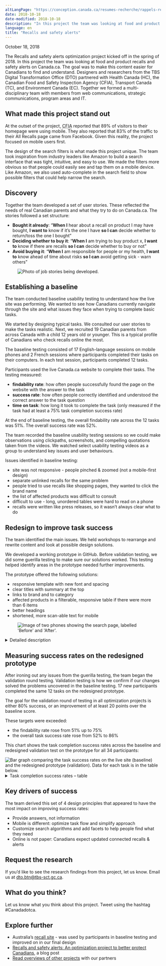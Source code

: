 ```yaml
---
altLangPage: "https://conception.canada.ca/resumes-recherche/rappels-resume-recherche.html"
date: 2018-10-18
date-modified: 2018-10-18
description: "In this project the team was looking at food and product recalls and safety alerts on Canada.ca."
language: en
title: "Recalls and safety alerts"
---
```

<p class="post-meta">October 18, 2018</p>
<p>The Recalls and safety alerts optimization project kicked off in the spring of 2018. In this project the team was looking at food and product recalls and safety alerts on Canada.ca. The goal was to make this content easier for Canadians to find and understand. Designers and researchers from the TBS Digital Transformation Office (DTO) partnered with Health Canada (HC), the Canadian Food and Safety Inspection Agency (CFIA), Transport Canada (TC), and Environment Canada (EC). Together we formed a multi-disciplinary team with members from web communications, strategic communications, program areas and IT.</p>
<h2>What made this project stand out</h2>
<p>At the outset of the project, <abbr title="Canadian Food and Safety Inspection Agency">CFIA</abbr> reported that 89% of visitors to their homepage were using mobile. They also reported that 83% of the traffic to their All Recalls page came from Facebook. Given this reality, the project focused on mobile users first.</p>
<p>The design of the search filters is what made this project unique. The team took inspiration from industry leaders like Amazon to build a search interface that was tight, intuitive, and easy to use. We made the filters more obvious so that people could easily see and tap them on a mobile device. Like Amazon, we also used auto-complete in the search field to show possible filters that could help narrow the search.</p>
<h2>Discovery</h2>
<p>Together the team developed a set of user stories. These reflected the needs of real Canadian parents and what they try to do on Canada.ca. The stories followed a set structure:</p>
<ul>
  <li><b>Bought it already</b>: “<b>When I</b> hear about a recall on product I may have bought, <b>I want to</b> know if it’s the one I have <b>so I can</b> decide whether to return/toss the one I bought”</li>
  <li><b>Deciding whether to buy it</b>: “<b>When I</b> am trying to buy product x, <b>I want to</b> know if there are recalls <b>so I can</b> decide whether to buy or not”</li>
  <li><b>Avoid buying it</b>: “<b>When I</b> am responsible for people or my health, <b>I want to</b> know ahead of time about risks <b>so I can</b> avoid getting sick - warn others”</li>
</ul>
<figure> <img class="img-responsive" alt="Photo of job stories being developed." src="../images/recalls-rappels/job-stories.jpg" longdes="Flip chart pages have titles for each job story. Project team members have put up coloured sticky notes beneath each title with ideas for possible stories, following the 'When I...I want to...so I can...' format"/> </figure>
<div class="col-md-8 row">
  <h2>Establishing a baseline</h2>
  <p>The team conducted baseline usability testing to understand how the live site was performing. We wanted to see how Canadians currently navigate through the site and what issues they face when trying to complete basic tasks.</p>
  <p>We started by designing typical tasks. We consulted our user stories to make the tasks realistic. Next, we recruited 19 Canadian parents from across Canada with a child 12 years old or younger. This is a typical profile of Canadians who check recalls online the most.</p>
  <p>The baseline testing consisted of 17 English-language sessions on mobile phones and 2 French sessions where participants completed their tasks on their computers. In each test session, participants completed 12 tasks.</p>
  <p>Participants used the live Canada.ca website to complete their tasks. The testing measured:</p>
  <ul>
    <li><b>findability rate</b>: how often people successfully found the page on the website with the answer to the task</li>
    <li><b>success rate</b>: how often people correctly identified and understood the correct answer to the task question</li>
    <li><b>time on task</b>: how long it took to complete the task (only measured if the task had at least a 75% task completion success rate)</li>
  </ul>
  <p>At the end of baseline testing, the overall findability rate across the 12 tasks was 51%. The overall success rate was 52%.</p>
  <p>The team recorded the baseline usability testing sessions so we could make observations using clickpaths, screenshots, and compelling quotations taken from the videos. We watched select usability testing videos as a group to understand key issues and user behaviours.</p>
  <p>Issues identified in baseline testing:</p>
  <ul>
    <li>site was not responsive - people pinched &amp; zoomed (not a mobile-first design)</li>
    <li>separate unlinked recalls for the same problem</li>
    <li>people tried to use recalls like shopping pages, they wanted to click the brand name</li>
    <li>the list of affected products was difficult to consult</li>
    <li>difficult to use - long, unordered tables were hard to read on a phone</li>
    <li>recalls were written like press releases, so it wasn’t always clear what to do</li>
  </ul>
  <h2>Redesign to improve task success</h2>
  <p>The team identified the main issues. We held workshops to rearrange and rewrite content and look at possible design solutions.</p>
  <p>We developed a working prototype in GitHub. Before validation testing, we did some guerilla testing to make sure our solutions worked. This testing helped identify areas in the prototype needed further improvements. </p>
  <p>The prototype offered the following solutions:</p>
  <ul>
    <li>responsive template with new font and spacing</li>
    <li>clear titles with summary at the top</li>
    <li>links to brand and to category</li>
    <li>affected products in a filterable, responsive table if there were more than 6 items</li>
    <li>better headings</li>
    <li>shortened, more scan-able text for mobile</li>
  </ul>
</div>
<figure> <img class="img-responsive" alt="Image of two phones showing the search page, labelled 'Before' and 'After'." src="../images/recalls-rappels/beforeafter-search.jpg"/> </figure>
<div class="col-md-8 row">
  <details>
    <summary> Detailed description </summary>
    <p>Image of two phones, labelled "Before" and "After".</p>
    <p>The first phone shows how the original Recalls content displayed on mobile. .</p>
    <p>The second phone shows how the redesigned prototype text is much shorter and has more white space. You can see that 3 bullets immediately tell you the product, the issue and what to do. An arrow points to the text with the annotation "Answers not information - Highlight what to do".</p>
  </details>
</div>
<h2>Measuring success rates on the redesigned prototype</h2>
<p>After ironing out any issues from the guerilla testing, the team began the validation round testing. Validation testing is how we confirm if our changes solved the problems uncovered in the baseline testing. 17 new participants completed the same 12 tasks on the redesigned prototype.</p>
<p>The goal for the validation round of testing in all optimization projects is either 80% success, or an improvement of at least 20 points over the baseline score.</p>
<p>These targets were exceeded:</p>
<ul>
  <li>the findability rate rose from 51% up to 75%</li>
  <li>the overall task success rate rose from 52% to 86%</li>
</ul>
<p>This chart shows the task completion success rates across the baseline and redesigned validation test on the prototype for all 34 participants:</p>
<img class="img-responsive hidden-sm hidden-xs" alt="Bar graph comparing the task success rates on the live site (baseline) and the redesigned prototype (validation). Data for each task is in the table below." src="../images/recalls-rappels/recalls-task-success-chart.png"/>
<div class="row col-md-8">
  <details>
    <summary> Task completion success rates – table </summary>
    <p>Baseline measurement at start of project, validation on prototype redesigned by project team.</p>
    <div class="table-bravo">
      <table class="table table-bordered">
        <thead>
          <tr>
            <th scope="col">Task</th>
            <th scope="col">Baseline</th>
            <th scope="col">Validation</th>
          </tr>
        </thead>
        <tbody>
          <tr>
            <td>1. Google food recalls</td>
            <td  >88%</td>
            <td>100%</td>
          </tr>
          <tr>
            <td>2. Eggs allergen foods</td>
            <td>63%</td>
            <td>94%</td>
          </tr>
          <tr>
            <td>3. Search roast beef</td>
            <td  >29%</td>
            <td>82%</td>
          </tr>
          <tr>
            <td>4. Related Buckley's recall</td>
            <td  >44%</td>
            <td>100%</td>
          </tr>
          <tr>
            <td>5. Car seat recall Britax</td>
            <td  >50%</td>
            <td>67%</td>
          </tr>
          <tr>
            <td>6. EpiPen shortage </td>
            <td  >71%</td>
            <td>88%</td>
          </tr>
          <tr>
            <td>7. Vehicle search 2003 Honda Pilot SUV </td>
            <td  >76%</td>
            <td>94%</td>
          </tr>
          <tr>
            <td>8. Stella Artois </td>
            <td  >65%</td>
            <td>75%</td>
          </tr>
          <tr>
            <td>9. Recalled children's toys </td>
            <td  >88%</td>
            <td>100%</td>
          </tr>
          <tr>
            <td>10. Lettuce closed notice </td>
            <td  >31%</td>
            <td>63%</td>
          </tr>
          <tr>
            <td>11. Peanut allergen food </td>
            <td  >31%</td>
            <td>94%</td>
          </tr>
          <tr>
            <td>12. Skip Tuo convertible high chair </td>
            <td  >25%</td>
            <td>94%</td>
          </tr>
        </tbody>
      </table>
    </div>
  </details>
</div>
<h2>Key drivers of success</h2>
<p>The team derived this set of 4 design principles that appeared to have the most impact on improving success rates: </p>
<ul>
  <li>Provide answers, not information</li>
  <li>Mobile is different: optimize task flow and simplify approach</li>
  <li>Customize search algorithms and add facets to help people find what they need</li>
  <li>Online is not paper: Canadians expect updated connected recalls &amp; alerts</li>
</ul>
<h2>Request the research </h2>
<p>If you’d like to see the research findings from this project, let us know. Email us at <a href="mailto:dto.btn@tbs-sct.gc.ca">dto.btn@tbs-sct.gc.ca</a>.</p>
<h2>What do you think? </h2>
<p>Let us know what you think about this project. Tweet using the hashtag #Canadadotca.</p>
<h2>Explore further </h2>
<ul>
  <li>Australia’s <a href="https://www.productsafety.gov.au/recalls">recall site</a> - was used by participants in baseline testing and improved on in our final design</li>
  <li><a href="https://canada-ca.github.io/blog-dto/2018/10/18/recalls-safety-alerts.html"> Recalls and safety alerts: An optimization project to better protect Canadians</a>, a blog post</li>
  <li><a href="https://blog.canada.ca/pages/project-overview.html">Read overviews of other projects</a> with our partners</li>
</ul>
